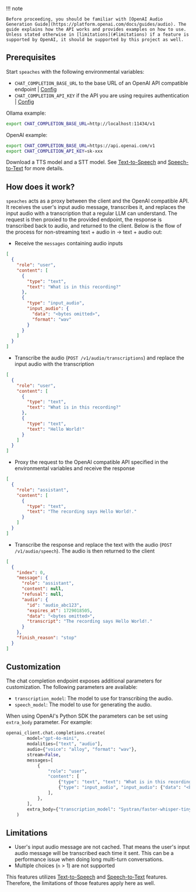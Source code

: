 !!! note

    Before proceeding, you should be familiar with [OpenAI Audio Generation Guide](https://platform.openai.com/docs/guides/audio). The guide explains how the API works and provides examples on how to use. Unless stated otherwise in [limitations](#limitations) if a feature is supported by OpenAI, it should be supported by this project as well.

## Prerequisites

Start `speaches` with the following environmental variables:

- `CHAT_COMPLETION_BASE_URL` to the base URL of an OpenAI API compatible endpoint | [Config](../configuration.md#speaches.config.Config.chat_completion_base_url)
- `CHAT_COMPLETION_API_KEY` if the API you are using requires authentication | [Config](../configuration.md#speaches.config.Config.chat_completion_api_key)

Ollama example:

```bash
export CHAT_COMPLETION_BASE_URL=http://localhost:11434/v1
```

OpenAI example:

```bash
export CHAT_COMPLETION_BASE_URL=https://api.openai.com/v1
export CHAT_COMPLETION_API_KEY=sk-xxx
```

Download a TTS model and a STT model. See [Text-to-Speech](./text-to-speech.md) and [Speech-to-Text](./speech-to-text.md) for more details.

## How does it work?

`speaches` acts as a proxy between the client and the OpenAI compatible API. It receives the user's input audio message, transcribes it, and replaces the input audio with a transcription that a regular LLM can understand. The request is then proxied to the provided endpoint, the response is transcribed back to audio, and returned to the client. Below is the flow of the process for non-streaming text + audio in → text + audio out:

- Receive the `messages` containing audio inputs

```json
[
  {
    "role": "user",
    "content": [
      {
        "type": "text",
        "text": "What is in this recording?"
      },
      {
        "type": "input_audio",
        "input_audio": {
          "data": "<bytes omitted>",
          "format": "wav"
        }
      }
    ]
  }
]
```

- Transcribe the audio (`POST /v1/audio/transcriptions`) and replace the input audio with the transcription

```json
[
  {
    "role": "user",
    "content": [
      {
        "type": "text",
        "text": "What is in this recording?"
      },
      {
        "type": "text",
        "text": "Hello World!"
      }
    ]
  }
]
```

- Proxy the request to the OpenAI compatible API specified in the environmental variables and receive the response

```json
[
  {
    "role": "assistant",
    "content": [
      {
        "type": "text",
        "text": "The recording says Hello World!."
      }
    ]
  }
]
```

- Transcribe the response and replace the text with the audio (`POST /v1/audio/speech`). The audio is then returned to the client

```json
[
  {
    "index": 0,
    "message": {
      "role": "assistant",
      "content": null,
      "refusal": null,
      "audio": {
        "id": "audio_abc123",
        "expires_at": 1729018505,
        "data": "<bytes omitted>",
        "transcript": "The recording says Hello World!."
      }
    },
    "finish_reason": "stop"
  }
]
```

## Customization

The chat completion endpoint exposes additional parameters for customization. The following parameters are available:

- `transcription_model`: The model to use for transcribing the audio.
- `speech_model`: The model to use for generating the audio.

When using OpenAI's Python SDK the parameters can be set using `extra_body` parameter. For example:

```python
openai_client.chat.completions.create(
        model="gpt-4o-mini",
        modalities=["text", "audio"],
        audio={"voice": "alloy", "format": "wav"},
        stream=False,
        messages=[
            {
                "role": "user",
                "content": [
                    {"type": "text", "text": "What is in this recording?"},
                    {"type": "input_audio", "input_audio": {"data": "<bytes ommitted>", "format": "wav"}},
                ],
            },
        ],
        extra_body={"transcription_model": "Systran/faster-whisper-tiny.en", "speech_model": "hexgrad/Kokoro-82M"}
    )
```

## Limitations

- User's input audio message are not cached. That means the user's input audio message will be transcribed each time it sent. This can be a performance issue when doing long multi-turn conversations.
- Multiple choices (`n` > 1) are not supported

This features utilizes [Text-to-Speech](./text-to-speech.md) and [Speech-to-Text](./speech-to-text.md) features. Therefore, the limitations of those features apply here as well.
